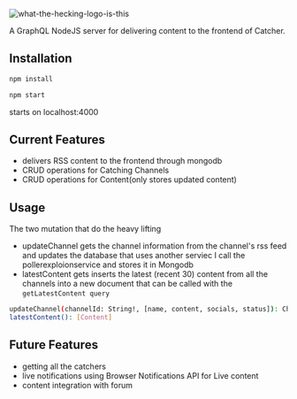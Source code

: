 ![what-the-hecking-logo-is-this](https://github.com/RubenPonce/grahql-catcher/assets/43939942/c8defb8a-de5b-4de2-a42d-4170d40f77f9)



A GraphQL NodeJS server for delivering content to the frontend of Catcher. 


## Installation

```bash
npm install
```
```bash
npm start
```
starts on localhost:4000
## Current Features
- delivers RSS content to the frontend through mongodb
- CRUD operations for Catching Channels
- CRUD operations for Content(only stores updated content)
## Usage
The two mutation that do the heavy lifting
- updateChannel gets the channel information from the channel's rss feed and updates the database that uses another serviec I call the pollerexploionservice and stores it in Mongodb
- latestContent gets inserts the latest (recent 30) content from all the channels into a new document that can be called with the `getLatestContent query`
```bash
updateChannel(channelId: String!, [name, content, socials, status]): Channel
latestContent(): [Content]
```

## Future Features
  - getting all the catchers
  - live notifications using Browser Notifications API for Live content
  - content integration with forum

